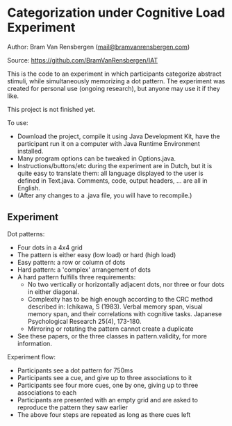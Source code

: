 Categorization under Cognitive Load Experiment
=========================

Author: Bram Van Rensbergen (mail@bramvanrensbergen.com) 

Source: https://github.com/BramVanRensbergen/IAT

This is the code to an experiment in which participants categorize abstract stimuli, while simultaneously memorizing a dot pattern.
The experiment was created for personal use (ongoing research), but anyone may use it if they like.

This project is not finished yet.

To use:
* Download the project, compile it using Java Development Kit, have the participant run it on a computer with Java Runtime Environment installed.
* Many program options can be tweaked in Options.java.
* Instructions/buttons/etc during the experiment are in Dutch, but it is quite easy to translate them: all language displayed to the user is defined in Text.java. Comments, code, output headers, ... are all in English.
* (After any changes to a .java file, you will have to recompile.)


Experiment
--------------

Dot patterns:
* Four dots in a 4x4 grid
* The pattern is either easy (low load) or hard (high load)
* Easy pattern: a row or column of dots
* Hard pattern: a 'complex' arrangement of dots
* A hard pattern fulfills three requirements:
  - No two vertically or horizontally adjacent dots, nor three or four dots in either diagonal. 
  - Complexity has to be high enough according to the CRC method described in: Ichikawa, S (1983). Verbal memory span, visual memory span, and their correlations with cognitive tasks. Japanese Psychological Research 25(4), 173-180.
  - Mirroring or rotating the pattern cannot create a duplicate
* See these papers, or the three classes in pattern.validity, for more information.

Experiment flow:
* Participants see a dot pattern for 750ms
* Participants see a cue, and give up to three associations to it
* Participants see four more cues, one by one, giving up to three associations to each
* Participants are presented with an empty grid and are asked to reproduce the pattern they saw earlier
* The above four steps are repeated as long as there cues left






